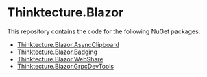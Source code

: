# Thinktecture.Blazor

This repository contains the code for the following NuGet packages:

* [Thinktecture.Blazor.AsyncClipboard](src/Thinktecture.Blazor.AsyncClipboard/README.md)
* [Thinktecture.Blazor.Badging](src/Thinktecture.Blazor.Badging/README.md)
* [Thinktecture.Blazor.WebShare](src/Thinktecture.Blazor.WebShare/README.md)
* [Thinktecture.Blazor.GrpcDevTools](src/Thinktecture.Blazor.GrpcWeb.DevTools/README.md)
